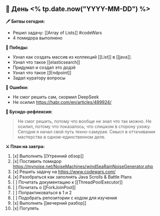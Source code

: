 ## 🏯 День <% tp.date.now("YYYY-MM-DD") %>

**🗡️ Битвы сегодня:**
- Решил задачу: [[Array of Lists]] #codeWars 
- 4 помидора выполнено

**🎯 Победы:**
- Узнал как создать массив из коллекций [[List]] в [[java]]. 
- Узнал что такое [[elasticsearch]]  
- Придумал и создал это додзё
- Узнал что такое [[Endpoint]]
- Задал куратору вопросы

**💢 Ошибки:**
- Не смог решить сам, скормил DeepSeek
- Не осилил https://habr.com/en/articles/489924/

**📿 Бусидо-рефлексия:**
> Не смог решить, потому что вообще не знал что так можно. 
> Не осилил, потому что показалось, что слишком в сторону ухожу.
>  Сегодня я начал свой путь техно-самурая. Смысл в оттачивании мастерства в одном-единственном деле. 

**⚔️ План на завтра:**
1. [x] Выполнить [[Утренний обзор]] 
2. [x] Поставить помидор https://mynoise.net/NoiseMachines/windSeaRainNoiseGenerator.php
3. [x] Решить задачу на https://www.codewars.com/
4. [x] Разобраться как заполнять Java Scrolls & Battle Plans
5. [ ] Почитать документацию к [[ThreadPoolExecutor]]
6. [ ] Почитать о [[ForkJoinPool]] 
7. [ ] Попрактиковаться в 1 и 2
8. [ ] Подобрать репозитории с кодом для изучения
9. [x] Выполнить [[вечерний разбор]] 
10. [x] Погулять